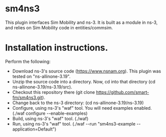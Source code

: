 sm4ns3
======
This plugin interfaces Sim Mobility and ns-3. It is built as a module in ns-3, and relies on 
Sim Mobility code in entities/commsim.

Installation instructions.
======
Perform the following:
* Download ns-3's source code (https://www.nsnam.org). This plugin was tested on "ns-allinone-3.19".
* Unzip the source code into a directory. Now, cd into that directory (cd ns-allinone-3.19/ns-3.19/src).
* Checkout this repository there (git clone https://github.com/smart-fm/sm4ns3.git).
* Change back to the ns-3 directory: (cd ns-allinone-3.19/ns-3.19)
* Configure, using ns-3's "waf" tool. You will need examples enabled. (./waf configure --enable-examples)
* Build, using ns-3's "waf" tool. (./waf)
* Run, using ns-3's "waf" tool. (./waf --run "sm4ns3-example --application=Default")




